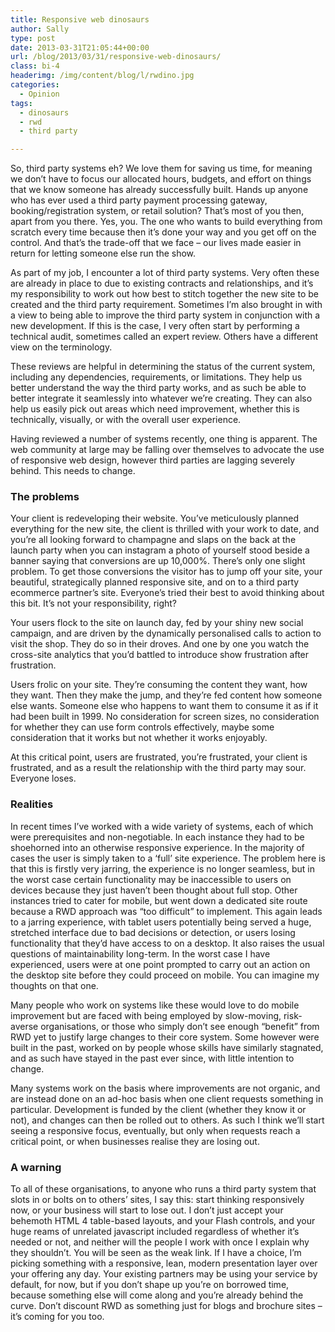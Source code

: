 ```yaml
---
title: Responsive web dinosaurs
author: Sally
type: post
date: 2013-03-31T21:05:44+00:00
url: /blog/2013/03/31/responsive-web-dinosaurs/
class: bi-4
headerimg: /img/content/blog/l/rwdino.jpg
categories:
  - Opinion
tags:
  - dinosaurs
  - rwd
  - third party

---
```

So, third party systems eh? We love them for saving us time, for meaning we don&#8217;t have to focus our allocated hours, budgets, and effort on things that we know someone has already successfully built. Hands up anyone who has ever used a third party payment processing gateway, booking/registration system, or retail solution? That&#8217;s most of you then, apart from you there. Yes, you. The one who wants to build everything from scratch every time because then it&#8217;s done your way and you get off on the control. And that&#8217;s the trade-off that we face &#8211; our lives made easier in return for letting someone else run the show.

As part of my job, I encounter a lot of third party systems. Very often these are already in place to due to existing contracts and relationships, and it&#8217;s my responsibility to work out how best to stitch together the new site to be created and the third party requirement. Sometimes I&#8217;m also brought in with a view to being able to improve the third party system in conjunction with a new development. If this is the case, I very often start by performing a technical audit, sometimes called an expert review. Others have a different view on the terminology.

These reviews are helpful in determining the status of the current system, including any dependencies, requirements, or limitations. They help us better understand the way the third party works, and as such be able to better integrate it seamlessly into whatever we&#8217;re creating. They can also help us easily pick out areas which need improvement, whether this is technically, visually, or with the overall user experience.

Having reviewed a number of systems recently, one thing is apparent. The web community at large may be falling over themselves to advocate the use of responsive web design, however third parties are lagging severely behind. This needs to change.

### The problems

Your client is redeveloping their website. You&#8217;ve meticulously planned everything for the new site, the client is thrilled with your work to date, and you&#8217;re all looking forward to champagne and slaps on the back at the launch party when you can instagram a photo of yourself stood beside a banner saying that conversions are up 10,000%. There&#8217;s only one slight problem. To get those conversions the visitor has to jump off your site, your beautiful, strategically planned responsive site, and on to a third party ecommerce partner&#8217;s site. Everyone&#8217;s tried their best to avoid thinking about this bit. It&#8217;s not your responsibility, right?

Your users flock to the site on launch day, fed by your shiny new social campaign, and are driven by the dynamically personalised calls to action to visit the shop. They do so in their droves. And one by one you watch the cross-site analytics that you&#8217;d battled to introduce show frustration after frustration.

Users frolic on your site. They&#8217;re consuming the content they want, how they want. Then they make the jump, and they&#8217;re fed content how someone else wants. Someone else who happens to want them to consume it as if it had been built in 1999. No consideration for screen sizes, no consideration for whether they can use form controls effectively, maybe some consideration that it works but not whether it works enjoyably.

At this critical point, users are frustrated, you&#8217;re frustrated, your client is frustrated, and as a result the relationship with the third party may sour. Everyone loses.

### Realities

In recent times I&#8217;ve worked with a wide variety of systems, each of which were prerequisites and non-negotiable. In each instance they had to be shoehorned into an otherwise responsive experience. In the majority of cases the user is simply taken to a &#8216;full&#8217; site experience. The problem here is that this is firstly very jarring, the experience is no longer seamless, but in the worst case certain functionality may be inaccessible to users on devices because they just haven&#8217;t been thought about full stop. Other instances tried to cater for mobile, but went down a dedicated site route because a RWD approach was &#8220;too difficult&#8221; to implement. This again leads to a jarring experience, with tablet users potentially being served a huge, stretched interface due to bad decisions or detection, or users losing functionality that they&#8217;d have access to on a desktop. It also raises the usual questions of maintainability long-term. In the worst case I have experienced, users were at one point prompted to carry out an action on the desktop site before they could proceed on mobile. You can imagine my thoughts on that one.

Many people who work on systems like these would love to do mobile improvement but are faced with being employed by slow-moving, risk-averse organisations, or those who simply don&#8217;t see enough &#8220;benefit&#8221; from RWD yet to justify large changes to their core system. Some however were built in the past, worked on by people whose skills have similarly stagnated, and as such have stayed in the past ever since, with little intention to change.

Many systems work on the basis where improvements are not organic, and are instead done on an ad-hoc basis when one client requests something in particular. Development is funded by the client (whether they know it or not), and changes can then be rolled out to others. As such I think we&#8217;ll start seeing a responsive focus, eventually, but only when requests reach a critical point, or when businesses realise they are losing out.

### A warning

To all of these organisations, to anyone who runs a third party system that slots in or bolts on to others&#8217; sites, I say this: start thinking responsively now, or your business will start to lose out. I don&#8217;t just accept your behemoth HTML 4 table-based layouts, and your Flash controls, and your huge reams of unrelated javascript included regardless of whether it&#8217;s needed or not, and neither will the people I work with once I explain why they shouldn&#8217;t. You will be seen as the weak link. If I have a choice, I&#8217;m picking something with a responsive, lean, modern presentation layer over your offering any day. Your existing partners may be using your service by default, for now, but if you don&#8217;t shape up you&#8217;re on borrowed time, because something else will come along and you&#8217;re already behind the curve. Don&#8217;t discount RWD as something just for blogs and brochure sites &#8211; it&#8217;s coming for you too.
